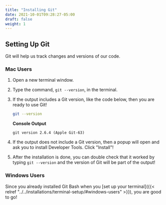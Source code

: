 ```yaml
---
title: "Installing Git"
date: 2021-10-01T09:28:27-05:00
draft: false
weight: 1
---
```



## Setting Up Git

Git will help us track changes and versions of our code.

### Mac Users

1. Open a new terminal window.
1. Type the command, `git --version`, in the terminal.
1. If the output includes a Git version, like the code below, then you are ready to use Git!

   ```bash
   git --version
   ```
   
   **Console Output**
   
   ```console
   git version 2.6.4 (Apple Git-63)
   ```

4. If the output does not include a Git version, then a popup will open and ask you to install Developer Tools. Click "Install"!
5. After the installation is done, you can double check that it worked by typing `git --version` and the version of Git will be part of the output!

### Windows Users

Since you already installed Git Bash when you [set up your terminal]({{< relref "../../installations/terminal-setup/#windows-users" >}}), you are good to go!

